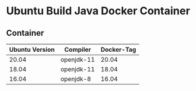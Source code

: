 # Ubuntu Build Java Docker Container
## Container

| Ubuntu Version | Compiler     | Docker-Tag  |
| -------------- | ------------ | ----------- |
| 20.04          | openjdk-11   | 20.04       |
| 18.04          | openjdk-11   | 18.04       |
| 16.04          | openjdk-8    | 16.04       |